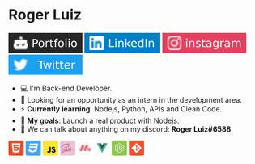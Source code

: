 # Roger Luiz

[![Portfolio Badge](assets/portfolio-badge.svg)](https://rogerluiz.vercel.app/) 
[![LinkedIn Badge](assets/linkedIn-badge.svg)](https://www.linkedin.com/in/roger-luiz/) 
[![Instagram Badge](assets/instagram-badge.svg)](https://www.instagram.com/rogerluiz.dev/) 
[![Twitter Badge](assets/twitter-badge.svg)](https://twitter.com/rogerluizz)

- :computer: I'm Back-end Developer.
- :eyes: Looking for an opportunity as an intern in the development area.
- :zap: __Currently learning__: Nodejs, Python, APIs and Clean Code.
- :rocket: __My goals__: Launch a real product with Nodejs.
- :speech_balloon: We can talk about anything on my discord: __Roger Luiz#6588__

<p align="left">
  <img src="assets/html.svg" alt="html" width="30" height="30"/>
  <img src="assets/css.svg" alt="css" width="30" height="30"/>
  <img src="assets/javascript.svg" alt="javascript" width="30" height="30"/>
  <img src="assets/sass.png" alt="sass" width="30" height="30"/>
  <img src="assets/materialize.svg" alt="materialize" width="30" height="30"/>
  <img src="assets/vuejs.svg" alt="vuejs" width="30" height="30"/>
  <img src="assets/node.svg" alt="node" width="30" height="30"/>
  <img src="assets/git.svg" alt="git" width="30" height="30"/>
</p>
